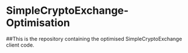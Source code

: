 # SimpleCryptoExchange-Optimisation

##This is the repository containing the optimised SimpleCryptoExchange client code.
